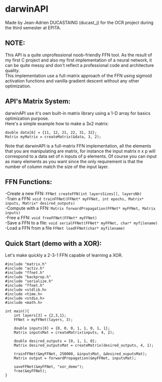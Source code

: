 # darwinAPI
Made by Jean-Adrien DUCASTAING (ducast_j) for the OCR project during the third semester at EPITA.
## NOTE:
This API is a quite unprofessional noob-friendly FFN tool. As the result of my first C project and also my first implementation of a neural network, it can be quite messy and don't reflect a professional code  and architecture quality.  
This implementation use a full-matrix approach of the FFN using sigmoid activation functions and vanilla gradient descent without any other optimization.

## API's Matrix System:
darwinAPI use it's own built-in matrix library using a 1-D array for basics optimization purpose.  
Here's a simple example how to make a 3x2 matrix:
```
double data[6] = {11, 12, 21, 22, 31, 32};
Matrix myMatrix = createMatrix(&data, 3, 2);
```
Note that darwinAPI is a full-matrix FFN implementation, all the elements that you are manipulating are matrix, for instance the input matrix n x p will correspond to a data set of n inputs of p elements. Of course you can input as many elements as you want since the only requirement is that the number of column match the size of the input layer. 

## FFN Functions:
-Create a new FFN: `FFNet createFFN(int layersSizes[], layersNb)`  
-Train a FFN: `void trainFFNet(FFNet* myFFNet, int epochs, Matrix* inputs, Matrix* desired_outputs)`  
-Compute with a FFN: `Matrix forwardPropagation(FFNet* myFFNet, Matrix inputs)`  
-Free a FFN: `void freeFFNet(FFNet* myFFNet)`  
-Save a FFN to a file: `void serialFFNet(FFNet* myFFNet, char* myfilename)`  
-Load a FFN from a file `FFNet loadFFNet(char* myfilename)`  

## Quick Start (demo with a XOR):
Let's make quickly a 2-3-1 FFN capable of learning a XOR.
```
#include "matrix.h"
#include "activ.h"
#include "ffnet.h"
#include "backprop.h"
#include "serialize.h"
#include "ffnet.h"
#include <stdlib.h>
#include <time.h>
#include <stdio.h>
#include <math.h>

int main(){
    int layers[3] = {2,3,1};
    FFNet = myFFNet(layers, 3);
    
    double inputs[8] = {0, 0, 0, 1, 1, 0, 1, 1};
    Matrix inputsMat = createMatrix(inputs, 4, 2);
    
    double desired_outputs = {0, 1, 1, 0};
    Matrix desired_outputsMat = createMatrix(desired_outputs, 4, 1);
    
    trainFFNet(&myFFNet, 250000, &inputsMat, &desired_ouputsMat);
    Matrix output = forwardPropagation(&myFFNet, inputsMat);
    
    saveFFNet(&myFFNet, "xor_demo");
    free(&myFFNet);
}
```






